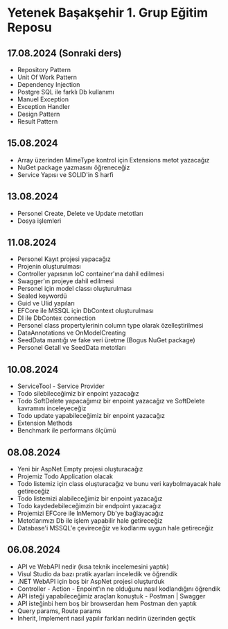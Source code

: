 # Yetenek Başakşehir 1. Grup Eğitim Reposu

## 17.08.2024 (Sonraki ders)
- Repository Pattern
- Unit Of Work Pattern
- Dependency Injection
- Postgre SQL ile farklı Db kullanımı
- Manuel Exception
- Exception Handler
- Design Pattern
- Result Pattern

## 15.08.2024
- Array üzerinden MimeType kontrol için Extensions metot yazacağız
- NuGet package yazmasını öğreneceğiz
- Service Yapısı ve SOLID'in S harfi

## 13.08.2024
- Personel Create, Delete ve Update metotları
- Dosya işlemleri

## 11.08.2024
- Personel Kayıt projesi yapacağız
- Projenin oluşturulması
- Controller yapısının IoC container'ına dahil edilmesi
- Swagger'ın projeye dahil edilmesi
- Personel için model classı oluşturulması
- Sealed keywordü
- Guid ve Ulid yapıları
- EFCore ile MSSQL için DbContext oluşturulması
- DI ile DbContex connection
- Personel class propertylerinin column type olarak özelleştirilmesi
- DataAnnotations ve OnModelCreating
- SeedData mantığı ve fake veri üretme (Bogus NuGet package)
- Personel Getall ve SeedData metotları

## 10.08.2024
- ServiceTool - Service Provider
- Todo silebileceğimiz bir enpoint yazacağız
- Todo SoftDelete yapacağımız bir enpoint yazacağız ve SoftDelete kavramını inceleyeceğiz
- Todo update yapabileceğimiz bir enpoint yazacağız
- Extension Methods
- Benchmark ile performans ölçümü

## 08.08.2024
- Yeni bir AspNet Empty projesi oluşturacağız
- Projemiz Todo Application olacak
- Todo listemiz için class oluşturacağız ve bunu veri kaybolmayacak hale getireceğiz
- Todo listemizi alabileceğimiz bir enpoint yazacağız
- Todo kaydedebileceğimzin bir endpoint yazacağız
- Projemizi EFCore ile InMemory Db'ye bağlayacağız
- Metotlarımızı Db ile işlem yapabilir hale getireceğiz
- Database'i MSSQL'e çevireceğiz ve kodlarımı uygun hale getireceğiz

## 06.08.2024
- API ve WebAPI nedir (kısa teknik incelemesini yaptık)
- Visul Studio da bazı pratik ayarları inceledik ve öğrendik
- .NET WebAPI için boş bir AspNet projesi oluşturduk
- Controller - Action - Enpoint'ın ne olduğunu nasıl kodlandığını öğrendik
- API isteği yapabileceğimiz araçları konuştuk - Postman | Swagger
- API isteğinbi hem boş bir browserdan hem Postman den yaptık
- Query params, Route params
- Inherit, Implement nasıl yapılır farkları nedirin üzerinden geçtik